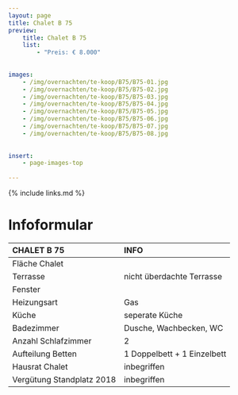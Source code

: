 ```yaml
---
layout: page
title: Chalet B 75
preview: 
    title: Chalet B 75
    list:
        - "Preis: € 8.000"
        
        
images:
    - /img/overnachten/te-koop/B75/B75-01.jpg
    - /img/overnachten/te-koop/B75/B75-02.jpg
    - /img/overnachten/te-koop/B75/B75-03.jpg
    - /img/overnachten/te-koop/B75/B75-04.jpg
    - /img/overnachten/te-koop/B75/B75-05.jpg
    - /img/overnachten/te-koop/B75/B75-06.jpg
    - /img/overnachten/te-koop/B75/B75-07.jpg
    - /img/overnachten/te-koop/B75/B75-08.jpg
    
    
insert:
    - page-images-top
    
---
```


{% include links.md %}



# Infoformular 

CHALET B 75                 | INFO        | 
:---------------------------|:------------|
Fläche Chalet               |
Terrasse                    |nicht überdachte Terrasse  
Fenster                     |
Heizungsart                 |Gas
Küche                       |seperate Küche
Badezimmer                  |Dusche, Wachbecken, WC
Anzahl Schlafzimmer         |2
Aufteilung Betten           |1 Doppelbett + 1 Einzelbett
Hausrat Chalet              |inbegriffen
Vergütung Standplatz 2018   |inbegriffen
